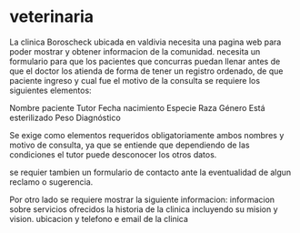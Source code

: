 # veterinaria
La clinica Boroscheck ubicada en valdivia necesita una pagina web para poder mostrar y obtener informacion de la comunidad.
necesita un formulario para que los pacientes que concurras puedan llenar antes de que el doctor los atienda de forma de tener un registro ordenado, de que paciente ingreso y cual fue el motivo de la consulta
se requiere los siguientes elementos:

Nombre paciente
Tutor
Fecha nacimiento
Especie
Raza
Género
Está esterilizado
Peso
Diagnóstico

Se exige como elementos requeridos obligatoriamente ambos nombres y motivo de consulta, ya que se entiende que dependiendo de las condiciones el tutor puede desconocer los otros datos.

se requier tambien un formulario de contacto ante la eventualidad de algun reclamo o sugerencia.


Por otro lado se requiere mostrar la siguiente informacion:
informacion sobre servicios ofrecidos
 la historia de la clinica incluyendo su mision y vision.
 ubicacion y telefono e email de la clinica





